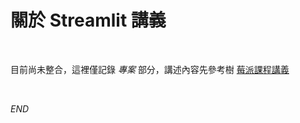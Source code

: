 # 關於 Streamlit 講義

<br>

目前尚未整合，這裡僅記錄 _專案_ 部分，講述內容先參考樹 [莓派課程講義](D02_Git_&_GitHub/3_整合_GitHub/2_Streamlit。)

<br>

_END_